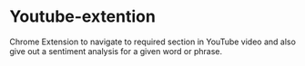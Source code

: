 # Youtube-extention

Chrome Extension to navigate to required section in YouTube video and also give out a sentiment analysis for a given word or phrase.
